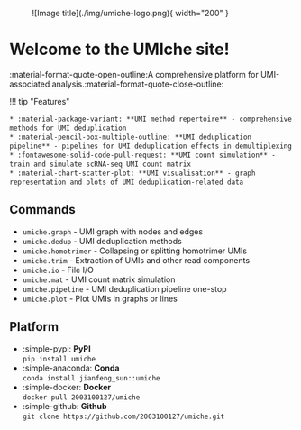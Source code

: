 <figure markdown="span">
  ![Image title](./img/umiche-logo.png){ width="200" }
</figure>

# Welcome to the **UMIche** site!

:material-format-quote-open-outline:A comprehensive platform for UMI-associated analysis.:material-format-quote-close-outline:

!!! tip "Features"

    * :material-package-variant: **UMI method repertoire** - comprehensive methods for UMI deduplication
    * :material-pencil-box-multiple-outline: **UMI deduplication pipeline** - pipelines for UMI deduplication effects in demultiplexing
    * :fontawesome-solid-code-pull-request: **UMI count simulation** - train and simulate scRNA-seq UMI count matrix
    * :material-chart-scatter-plot: **UMI visualisation** - graph representation and plots of UMI deduplication-related data


## Commands

* `umiche.graph` - UMI graph with nodes and edges
* `umiche.dedup` - UMI deduplication methods
* `umiche.homotrimer` - Collapsing or splitting homotrimer UMIs
* `umiche.trim` - Extraction of UMIs and other read components
* `umiche.io` - File I/O 
* `umiche.mat` - UMI count matrix simulation
* `umiche.pipeline` - UMI deduplication pipeline one-stop
* `umiche.plot` - Plot UMIs in graphs or lines

## Platform

<div class="grid cards" markdown>

- :simple-pypi: __PyPI__ <br> `pip install umiche`
- :simple-anaconda: __Conda__ <br> `conda install jianfeng_sun::umiche`
- :simple-docker: __Docker__ <br> `docker pull 2003100127/umiche`
- :simple-github: __Github__ <br> `git clone https://github.com/2003100127/umiche.git`

</div>